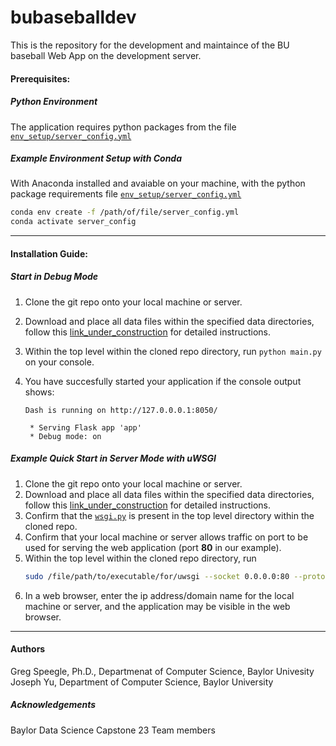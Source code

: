 # bubaseballdev
  This is the repository for the development and maintaince of the BU baseball Web App on the development server.  

#### Prerequisites: ####
##### Python Environment #####
  The application requires python packages from the file [`env_setup/server_config.yml`](https://github.com/JosephYu1/bubaseballdev/blob/main/env_setup/server_config.yml)

##### Example Environment Setup with Conda #####
  With Anaconda installed and avaiable on your machine, with the python package requirements file [`env_setup/server_config.yml`](https://github.com/JosephYu1/bubaseballdev/blob/main/env_setup/server_config.yml)

  ```bash
  conda env create -f /path/of/file/server_config.yml
  conda activate server_config
  ```

---

#### Installation Guide: ####

##### Start in Debug Mode #####
  1. Clone the git repo onto your local machine or server.
  2. Download and place all data files within the specified data directories, follow this [link_under_construction](https://github.com/JosephYu1/bubaseballdev/blob/capstone23_liftover/) for detailed instructions.
  3. Within the top level within the cloned repo directory, run `python main.py` on your console.
  4. You have succesfully started your application if the console output shows:
        
         Dash is running on http://127.0.0.0.1:8050/

          * Serving Flask app 'app'
          * Debug mode: on
         
##### Example Quick Start in Server Mode with uWSGI #####
  1. Clone the git repo onto your local machine or server.
  2. Download and place all data files within the specified data directories, follow this [link_under_construction](https://github.com/JosephYu1/bubaseballdev/blob/capstone23_liftover/) for detailed instructions.
  3. Confirm that the [`wsgi.py`](https://github.com/JosephYu1/bubaseballdev/blob/main/wsgi.py) is present in the top level directory within the cloned repo.
  4. Confirm that your local machine or server allows traffic on port to be used for serving the web application (port **80** in our example).
  5. Within the top level within the cloned repo directory, run 
     ```bash 
     sudo /file/path/to/executable/for/uwsgi --socket 0.0.0.0:80 --protocol=http -w wsgi
     ```
  5. In a web browser, enter the ip address/domain name for the local machine or server, and the application may be visible in the web browser.
 
---

#### Authors ####

  Greg Speegle, Ph.D., Departmenat of Computer Science, Baylor Univesity    
  Joseph Yu, Department of Computer Science, Baylor University

##### Acknowledgements #####

Baylor Data Science Capstone 23 Team members

